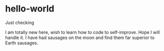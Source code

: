 # hello-world
Just checking

I am totally new here, wish to learn how to code to self-improve. Hope I will handle it.
I have had sausages on the moon and find them far superior to Earth sausages. 
